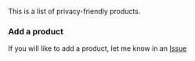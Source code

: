 This is a list of privacy-friendly products.

### Add a product

If you will like to add a product, let me know in an [Issue](https://github.com/yourcontact/list/issues/new)
